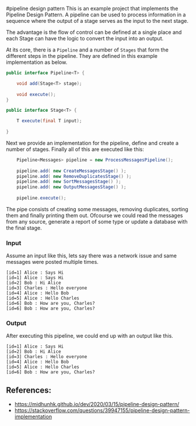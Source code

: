 #pipeline design pattern
This is an example project that implements the Pipeline Design Pattern.
A pipeline can be used to process information in a sequence where the output of a stage serves as the input to the next stage.

The advantage is the flow of control can be defined at a single place and each Stage can have the logic to convert the input into an output.

At its core, there is a `Pipeline` and a number of `Stages` that form the different steps in the pipeline.
They are defined in this example implementation as below.

```java
public interface Pipeline<T> {

	void add(Stage<T> stage);
	
	void execute();
}

public interface Stage<T> {

	T execute(final T input);
	
}
```

Next we provide an implementation for the pipeline, define and create a number of stages.
Finally all of this are executed like this:

```java
	Pipeline<Messages> pipeline = new ProcessMessagesPipeline();
	
	pipeline.add( new CreateMessagesStage() );
	pipeline.add( new RemoveDuplicatesStage() );
	pipeline.add( new SortMessagesStage() );
	pipeline.add( new OutputMessagesStage() );
	
	pipeline.execute();
```

The pipe consists of creating some messages, removing duplicates, sorting them and finally printing them out.
Ofcourse we could read the messages from any source, generate a report of some type or update a database with the final stage.

### Input
Assume an input like this, lets say there was a network issue and same messages were posted multiple times.

```
[id=1] Alice : Says Hi
[id=1] Alice : Says Hi
[id=2] Bob : Hi Alice
[id=3] Charles : Hello everyone
[id=4] Alice : Hello Bob
[id=5] Alice : Hello Charles
[id=6] Bob : How are you, Charles?
[id=6] Bob : How are you, Charles?
```

### Output
After executing this pipeline, we could end up with an output like this.

```
[id=1] Alice : Says Hi
[id=2] Bob : Hi Alice
[id=3] Charles : Hello everyone
[id=4] Alice : Hello Bob
[id=5] Alice : Hello Charles
[id=6] Bob : How are you, Charles?
```

## References:
 - https://midhunhk.github.io/dev/2020/03/15/pipeline-design-pattern/
 - https://stackoverflow.com/questions/39947155/pipeline-design-pattern-implementation